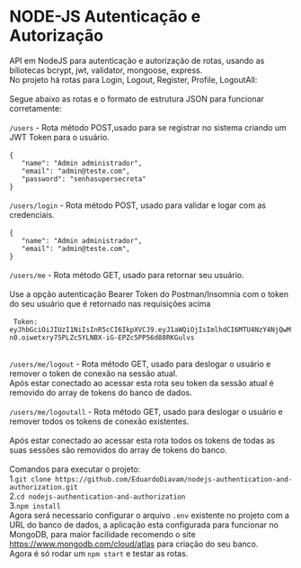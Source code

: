 # NODE-JS Autenticação e Autorização
API em NodeJS para autenticação e autorização de rotas, usando as biliotecas bcrypt, jwt, validator, mongoose, express.\
No projeto há rotas para Login, Logout, Register, Profile, LogoutAll:\
\
Segue abaixo as rotas e o formato de estrutura JSON para funcionar corretamente:\
\
`/users` - Rota método POST,usado para se registrar no sistema criando um JWT Token para o usuário.\
\
`{`\
	`   "name": "Admin administrador",`\
	`   "email": "admin@teste.com",`\
	`   "password": "senhasupersecreta"`\
`}`\
\
`/users/login` - Rota método POST, usado para validar e logar com as credenciais.\
\
`{`\
	`   "name": "Admin administrador",`\
	`   "email": "admin@teste.com",`\
`}`\
\
`/users/me` - Rota método GET, usado para retornar seu usuário.\
\
Use a opção autenticação Bearer Token do Postman/Insomnia com o token do seu usuário que é retornado nas requisições acima\
\
` Token: eyJhbGciOiJIUzI1NiIsInR5cCI6IkpXVCJ9.eyJ1aWQiOjIsImlhdCI6MTU4NzY4NjQwMn0.oiwetxry75PLZc5YLNBX-iG-EPZc5PP56d88RKGulvs`

\
`/users/me/logout` - Rota método GET, usado para deslogar o usuário e remover o token de conexão na sessão atual.\
Após estar conectado ao acessar esta rota seu token da sessão atual é removido do array de tokens do banco de dados.\
\
`/users/me/logoutall` - Rota método GET, usado para deslogar o usuário e remover todos os tokens de conexão existentes.\
\
Após estar conectado ao acessar esta rota todos os tokens de todas as suas sessões são removidos do array de tokens do banco.
\
\
Comandos para executar o projeto:\
1.`git clone https://github.com/EduardoDiavam/nodejs-authentication-and-authorization.git`\
2.`cd nodejs-authentication-and-authorization`\
3.`npm install`
\
Agora será necessario configurar o arquivo `.env` existente no projeto com a URL do banco de dados, a aplicação esta configurada para funcionar no MongoDB, 
para maior facilidade recomendo o site https://www.mongodb.com/cloud/atlas para criação do seu banco.
\
Agora é só rodar um `npm start` e testar as rotas.

